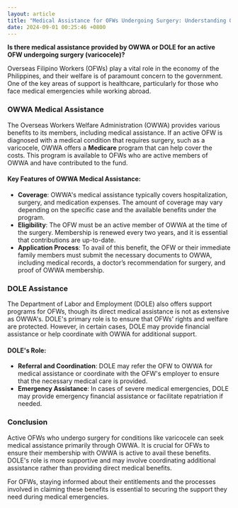 ```yaml
---
layout: article
title: "Medical Assistance for OFWs Undergoing Surgery: Understanding OWWA and DOLE Benefits"
date: 2024-09-01 00:25:46 +0800
---
```


**Is there medical assistance provided by OWWA or DOLE for an active OFW undergoing surgery (varicocele)?**

Overseas Filipino Workers (OFWs) play a vital role in the economy of the Philippines, and their welfare is of paramount concern to the government. One of the key areas of support is healthcare, particularly for those who face medical emergencies while working abroad.

### OWWA Medical Assistance
The Overseas Workers Welfare Administration (OWWA) provides various benefits to its members, including medical assistance. If an active OFW is diagnosed with a medical condition that requires surgery, such as a varicocele, OWWA offers a **Medicare** program that can help cover the costs. This program is available to OFWs who are active members of OWWA and have contributed to the fund.

#### Key Features of OWWA Medical Assistance:
- **Coverage**: OWWA's medical assistance typically covers hospitalization, surgery, and medication expenses. The amount of coverage may vary depending on the specific case and the available benefits under the program.
- **Eligibility**: The OFW must be an active member of OWWA at the time of the surgery. Membership is renewed every two years, and it is essential that contributions are up-to-date.
- **Application Process**: To avail of this benefit, the OFW or their immediate family members must submit the necessary documents to OWWA, including medical records, a doctor’s recommendation for surgery, and proof of OWWA membership.

### DOLE Assistance
The Department of Labor and Employment (DOLE) also offers support programs for OFWs, though its direct medical assistance is not as extensive as OWWA's. DOLE's primary role is to ensure that OFWs' rights and welfare are protected. However, in certain cases, DOLE may provide financial assistance or help coordinate with OWWA for additional support.

#### DOLE's Role:
- **Referral and Coordination**: DOLE may refer the OFW to OWWA for medical assistance or coordinate with the OFW's employer to ensure that the necessary medical care is provided.
- **Emergency Assistance**: In cases of severe medical emergencies, DOLE may provide emergency financial assistance or facilitate repatriation if needed.

### Conclusion
Active OFWs who undergo surgery for conditions like varicocele can seek medical assistance primarily through OWWA. It is crucial for OFWs to ensure their membership with OWWA is active to avail these benefits. DOLE's role is more supportive and may involve coordinating additional assistance rather than providing direct medical benefits.

For OFWs, staying informed about their entitlements and the processes involved in claiming these benefits is essential to securing the support they need during medical emergencies.
